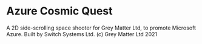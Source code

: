 Azure Cosmic Quest
==================
A 2D side-scrolling space shooter for Grey Matter Ltd, to promote Microsoft Azure. Built by Switch Systems Ltd.
(c) Grey Matter Ltd 2021
